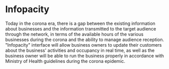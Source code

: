 # Infopacity



Today in the corona era, there is a gap between the existing information about businesses and the information transmitted to the target audience through the network, in terms of the available hours of the various businesses during the corona and the ability to manage audience reception.
"Infopacity" interface will allow business owners to update their customers about the business' activities and occupancy in real time, as well as the business owner will be able to run the business properly in accordance with Ministry of Health guidelines during the corona epidemic.

